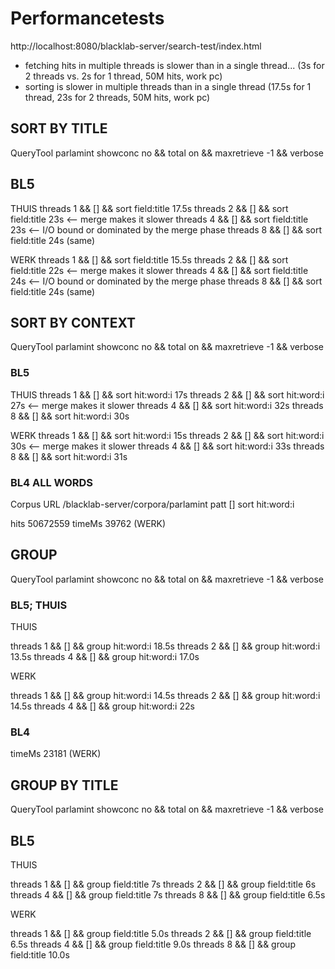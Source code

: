 # Performancetests

http://localhost:8080/blacklab-server/search-test/index.html

- fetching hits in multiple threads is slower than in a single thread... (3s for 2 threads vs. 2s for 1 thread, 50M hits, work pc)
- sorting is slower in multiple threads than in a single thread (17.5s for 1 thread, 23s for 2 threads, 50M hits, work pc)

## SORT BY TITLE

QueryTool parlamint
showconc no && total on && maxretrieve -1 && verbose

## BL5

THUIS
threads 1 && [] && sort field:title    17.5s
threads 2 && [] && sort field:title    23s <-- merge makes it slower
threads 4 && [] && sort field:title    23s <-- I/O bound or dominated by the merge phase
threads 8 && [] && sort field:title    24s      (same)

WERK
threads 1 && [] && sort field:title    15.5s
threads 2 && [] && sort field:title    22s <-- merge makes it slower
threads 4 && [] && sort field:title    24s <-- I/O bound or dominated by the merge phase
threads 8 && [] && sort field:title    24s      (same)

## SORT BY CONTEXT

QueryTool parlamint
showconc no && total on && maxretrieve -1 && verbose

### BL5

THUIS
threads 1 && [] && sort hit:word:i   17s
threads 2 && [] && sort hit:word:i   27s <-- merge makes it slower
threads 4 && [] && sort hit:word:i   32s
threads 8 && [] && sort hit:word:i   30s

WERK
threads 1 && [] && sort hit:word:i   15s
threads 2 && [] && sort hit:word:i   30s <-- merge makes it slower
threads 4 && [] && sort hit:word:i   33s
threads 8 && [] && sort hit:word:i   31s

### BL4 ALL WORDS
Corpus URL  /blacklab-server/corpora/parlamint
patt        []
sort        hit:word:i

hits        50672559
timeMs      39762 (WERK)

## GROUP

QueryTool parlamint
showconc no && total on && maxretrieve -1 && verbose

### BL5; THUIS

THUIS

threads 1 && [] && group hit:word:i     18.5s
threads 2 && [] && group hit:word:i     13.5s
threads 4 && [] && group hit:word:i     17.0s

WERK

threads 1 && [] && group hit:word:i     14.5s
threads 2 && [] && group hit:word:i     14.5s
threads 4 && [] && group hit:word:i     22s

### BL4

timeMs      23181 (WERK)

## GROUP BY TITLE

QueryTool parlamint
showconc no && total on && maxretrieve -1 && verbose

## BL5

THUIS

threads 1 && [] && group field:title   7s
threads 2 && [] && group field:title   6s
threads 4 && [] && group field:title   7s
threads 8 && [] && group field:title   6.5s

WERK

threads 1 && [] && group field:title    5.0s
threads 2 && [] && group field:title    6.5s
threads 4 && [] && group field:title    9.0s
threads 8 && [] && group field:title   10.0s
